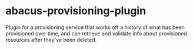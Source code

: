 abacus-provisioning-plugin
===

Plugin for a provisioning service that works off a history of what has been
provisioned over time, and can retrieve and validate info about provisioned
resources after they've been deleted.

